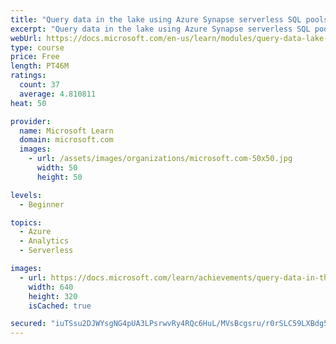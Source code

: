 ```yaml
---
title: "Query data in the lake using Azure Synapse serverless SQL pools"
excerpt: "Query data in the lake using Azure Synapse serverless SQL pools"
webUrl: https://docs.microsoft.com/en-us/learn/modules/query-data-lake-using-azure-synapse-serverless-sql-pools/
type: course
price: Free
length: PT46M
ratings:
  count: 37
  average: 4.810811
heat: 50

provider:
  name: Microsoft Learn
  domain: microsoft.com
  images:
    - url: /assets/images/organizations/microsoft.com-50x50.jpg
      width: 50
      height: 50

levels:
  - Beginner

topics:
  - Azure
  - Analytics
  - Serverless

images:
  - url: https://docs.microsoft.com/learn/achievements/query-data-in-the-lake-using-azure-synapse-serverless-sql-pools-social.png
    width: 640
    height: 320
    isCached: true

secured: "iuTSsu2DJWYsgNG4pUA3LPsrwvRy4RQc6HuL/MVsBcgsru/r0rSLC59LXBdg57YCRxfiAWiOzNxddovJJy7MlZLHZtBB1yN6TqCJC1sNRPrji04kNc3Gql2nRVFZuq8c9520ooja7IvbCaHqHmhhysKtSBlORBeSyrUV6yr9SonQ9r9UKl6BcrQoPzlDJA3j8OlXeQQWkqT9FtN3krVTo3Gy/kNEf0xXV9uq/oKNWkpPGhsCHMhGtz2kekGfLikug5iOrqe2gMF+ATgNqwKF7PZOZ+GfdFefS5SLtcg6n5zM0WEabqd1JKqguK6unqB6YcVYsnWwixsPP4hj5aAaU+NGmW4/Tk2JJG7uD/2TR38pCzJc5hyjPGL11cw2Yf0kLfzzQJ9ieDiQp7sNIBX+bkhRS4EIv8yRe22Be6v2pzs=;xHUuOV6xbN1/EelHpePICA=="
---
```


